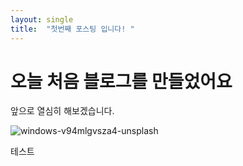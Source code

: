 ```yaml
---
layout: single
title:  "첫번째 포스팅 입니다! "
---
```


# 오늘 처음 블로그를 만들었어요

앞으로 열심히 해보겠습니다.

![windows-v94mlgvsza4-unsplash](../images/2021-03-11-first/windows-v94mlgvsza4-unsplash.jpg)



테스트
